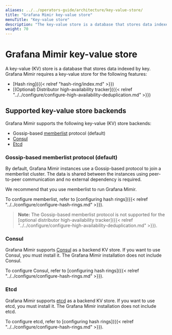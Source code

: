 ```yaml
---
aliases: ../../operators-guide/architecture/key-value-store/
title: "Grafana Mimir key-value store"
menuTitle: "Key-value store"
description: "The key-value store is a database that stores data indexed by key."
weight: 70
---
```


# Grafana Mimir key-value store

A key-value (KV) store is a database that stores data indexed by key.
Grafana Mimir requires a key-value store for the following features:

- [Hash ring]({{< relref "hash-ring/index.md" >}})
- [(Optional) Distributor high-availability tracker]({{< relref "../../configure/configure-high-availability-deduplication.md" >}})

## Supported key-value store backends

Grafana Mimir supports the following key-value (KV) store backends:

- Gossip-based [memberlist](https://github.com/hashicorp/memberlist) protocol (default)
- [Consul](https://www.consul.io)
- [Etcd](https://etcd.io)

### Gossip-based memberlist protocol (default)

By default, Grafana Mimir instances use a Gossip-based protocol to join a memberlist cluster.
The data is shared between the instances using peer-to-peer communication and no external dependency is required.

We recommend that you use memberlist to run Grafana Mimir.

To configure memberlist, refer to [configuring hash rings]({{< relref "../../configure/configure-hash-rings.md" >}}).

> **Note:** The Gossip-based memberlist protocol is not supported for the [optional distributor high-availability tracker]({{< relref "../../configure/configure-high-availability-deduplication.md" >}}).

### Consul

Grafana Mimir supports [Consul](https://www.consul.io) as a backend KV store.
If you want to use Consul, you must install it. The Grafana Mimir installation does not include Consul.

To configure Consul, refer to [configuring hash rings]({{< relref "../../configure/configure-hash-rings.md" >}}).

### Etcd

Grafana Mimir supports [etcd](https://etcd.io) as a backend KV store.
If you want to use etcd, you must install it. The Grafana Mimir installation does not include etcd.

To configure etcd, refer to [configuring hash rings]({{< relref "../../configure/configure-hash-rings.md" >}}).
